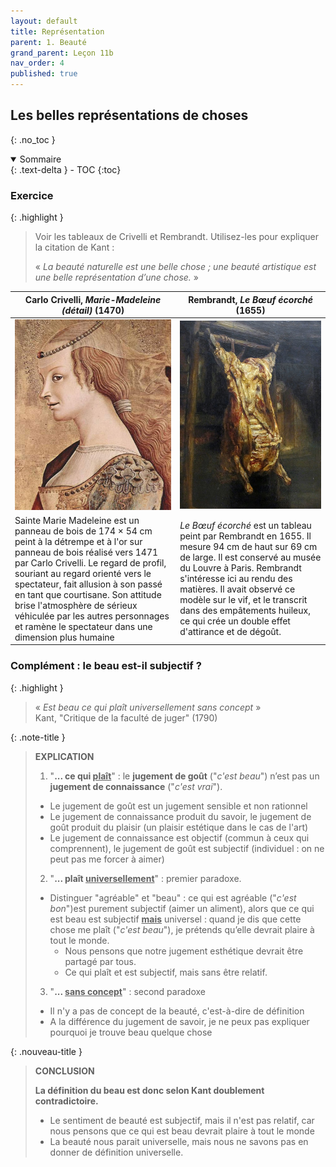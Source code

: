 ```yaml
---
layout: default
title: Représentation
parent: 1. Beauté
grand_parent: Leçon 11b
nav_order: 4
published: true
---
```

## Les belles représentations de choses
{: .no_toc }

<details open markdown="block">
  <summary>
    Sommaire
  </summary>
  {: .text-delta }
- TOC
{:toc}
</details>

### Exercice

{: .highlight }
> Voir les tableaux de Crivelli et Rembrandt. Utilisez-les pour expliquer la citation de Kant :
>
>  « *La beauté naturelle est une belle chose ; une beauté artistique est une belle représentation d’une chose.* »

| Carlo Crivelli, *Marie-Madeleine (détail)* (1470)    | Rembrandt, *Le Bœuf écorché* (1655)     |
| -------------------------- | ---------------- |
| <center><a href="../../assets/img/art/crivelli-madeleine.jpeg" target="_blank"><img src="../../assets/img/art/crivelli-madeleine.jpeg" style="zoom:70%;" /></a></center>  | <center><a href="../../assets/img/art/rembrandt-boeuf.jpg" target="_blank"><img src="../../assets/img/art/rembrandt-boeuf.jpg" style="zoom:60%;" /></a></center>    |
| Sainte Marie Madeleine est un panneau de bois de 174 × 54 cm peint à la détrempe et à l'or sur panneau de bois réalisé vers 1471 par Carlo Crivelli. Le regard de profil, souriant au regard orienté vers le spectateur, fait allusion à son passé en tant que courtisane. Son attitude brise l'atmosphère de sérieux véhiculée par les autres personnages et ramène le spectateur dans une dimension plus humaine | *Le Bœuf écorché* est un tableau peint par Rembrandt en 1655. Il mesure 94 cm de haut sur 69 cm de large. Il est conservé au musée du Louvre à Paris. Rembrandt s'intéresse ici au rendu des matières. Il avait observé ce modèle sur le vif, et le transcrit dans des empâtements huileux, ce qui crée un double effet d'attirance et de dégoût. |

### Complément : le beau est-il subjectif ?

{: .highlight }
> « *Est beau ce qui plaît universellement sans concept* »    
> Kant, "Critique de la faculté de juger" (1790)


{: .note-title }
> **EXPLICATION**
>
> 1. "**... ce qui <u>plaît</u>**" : le **jugement de goût** ("*c'est beau*") n’est pas un **jugement de connaissance** ("*c'est vrai*").
>  - Le jugement de goût  est un jugement sensible et non rationnel
>  - Le jugement de connaissance produit du savoir, le jugement de goût produit du plaisir (un plaisir estétique dans le cas de l'art)
>  - Le jugement de connaissance est objectif (commun à ceux qui comprennent), le jugement de goût est subjectif (individuel : on ne peut pas me forcer à aimer)
>2. "**... plaît <u>universellement</u>**" : premier paradoxe.
>  - Distinguer "agréable" et "beau" : ce qui est agréable ("*c'est bon*")est purement subjectif (aimer un aliment), alors que ce qui est beau est subjectif **<u>mais</u>** universel : quand je dis que cette chose me plaît ("*c'est beau*"), je prétends qu’elle devrait plaire à tout le monde. 
>    - Nous pensons que notre jugement esthétique devrait être partagé par tous. 
>    - Ce qui plaît et est subjectif, mais sans être relatif.
>3. "**... <u>sans concept</u>**" : second paradoxe
>  - Il n'y a pas de concept de la beauté, c'est-à-dire de définition
>  - A la différence du jugement de savoir, je ne peux pas expliquer pourquoi je trouve beau quelque chose

{: .nouveau-title }
> **CONCLUSION**
>
> **La définition du beau est donc selon Kant doublement contradictoire.**    
>- Le sentiment de beauté est subjectif, mais il n'est pas relatif, car nous pensons que ce qui est beau devrait plaire à tout le monde
>- La beauté nous parait universelle, mais nous ne savons pas en donner de définition universelle.